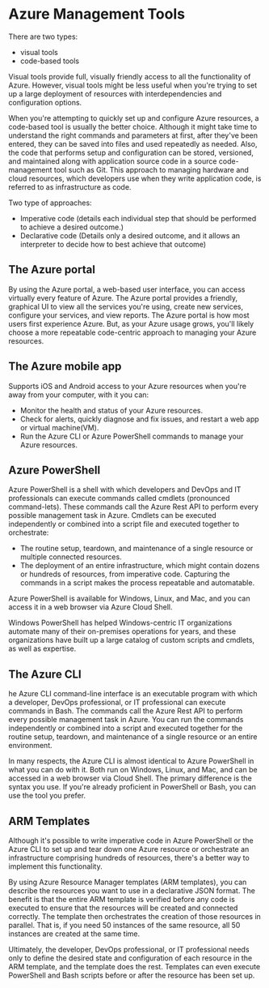 # Azure Management Tools

There are two types:

- visual tools
- code-based tools

Visual tools provide full, visually friendly access to all the functionality of Azure. However, visual tools might be less useful when you're trying to set up a large deployment of resources with interdependencies and configuration options.

When you're attempting to quickly set up and configure Azure resources, a code-based tool is usually the better choice. Although it might take time to understand the right commands and parameters at first, after they've been entered, they can be saved into files and used repeatedly as needed. Also, the code that performs setup and configuration can be stored, versioned, and maintained along with application source code in a source code-management tool such as Git. This approach to managing hardware and cloud resources, which developers use when they write application code, is referred to as infrastructure as code.

Two type of approaches:

- Imperative code (details each individual step that should be performed to achieve a desired outcome.)
- Declarative code (Details only a desired outcome, and it allows an interpreter to decide how to best achieve that outcome)

## The Azure portal

By using the Azure portal, a web-based user interface, you can access virtually every feature of Azure. The Azure portal provides a friendly, graphical UI to view all the services you're using, create new services, configure your services, and view reports. The Azure portal is how most users first experience Azure. But, as your Azure usage grows, you'll likely choose a more repeatable code-centric approach to managing your Azure resources.

## The Azure mobile app

Supports iOS and Android access to your Azure resources when you're away from your computer, with it you can:

- Monitor the health and status of your Azure resources.
- Check for alerts, quickly diagnose and fix issues, and restart a web app or virtual machine(VM).
- Run the Azure CLI or Azure PowerShell commands to manage your Azure resources.

## Azure PowerShell

Azure PowerShell is a shell with which developers and DevOps and IT professionals can execute commands called cmdlets (pronounced command-lets). These commands call the Azure Rest API to perform every possible management task in Azure. Cmdlets can be executed independently or combined into a script file and executed together to orchestrate:

- The routine setup, teardown, and maintenance of a single resource or multiple connected resources.
- The deployment of an entire infrastructure, which might contain dozens or hundreds of resources, from imperative code.
Capturing the commands in a script makes the process repeatable and automatable.

Azure PowerShell is available for Windows, Linux, and Mac, and you can access it in a web browser via Azure Cloud Shell.

Windows PowerShell has helped Windows-centric IT organizations automate many of their on-premises operations for years, and these organizations have built up a large catalog of custom scripts and cmdlets, as well as expertise.

## The Azure CLI

he Azure CLI command-line interface is an executable program with which a developer, DevOps professional, or IT professional can execute commands in Bash. The commands call the Azure Rest API to perform every possible management task in Azure. You can run the commands independently or combined into a script and executed together for the routine setup, teardown, and maintenance of a single resource or an entire environment.

In many respects, the Azure CLI is almost identical to Azure PowerShell in what you can do with it. Both run on Windows, Linux, and Mac, and can be accessed in a web browser via Cloud Shell. The primary difference is the syntax you use. If you're already proficient in PowerShell or Bash, you can use the tool you prefer.

## ARM Templates

Although it's possible to write imperative code in Azure PowerShell or the Azure CLI to set up and tear down one Azure resource or orchestrate an infrastructure comprising hundreds of resources, there's a better way to implement this functionality.

By using Azure Resource Manager templates (ARM templates), you can describe the resources you want to use in a declarative JSON format. The benefit is that the entire ARM template is verified before any code is executed to ensure that the resources will be created and connected correctly. The template then orchestrates the creation of those resources in parallel. That is, if you need 50 instances of the same resource, all 50 instances are created at the same time.

Ultimately, the developer, DevOps professional, or IT professional needs only to define the desired state and configuration of each resource in the ARM template, and the template does the rest. Templates can even execute PowerShell and Bash scripts before or after the resource has been set up.
